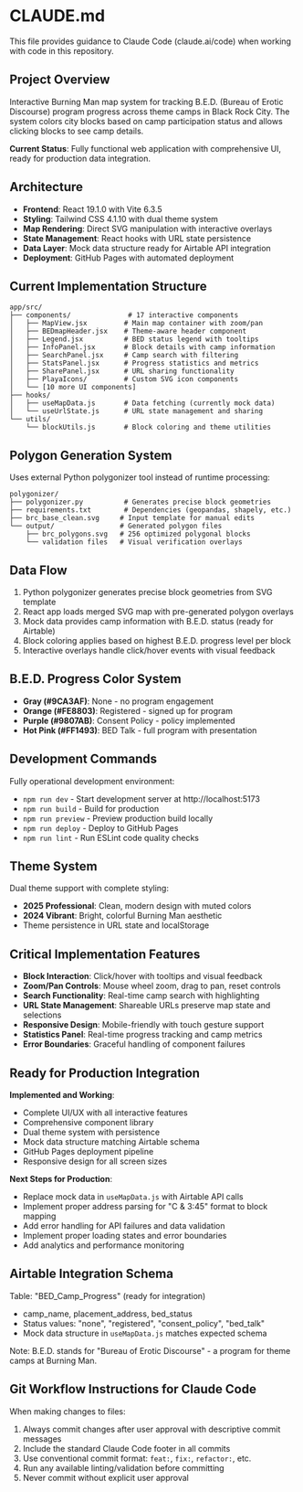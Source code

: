 # CLAUDE.md

This file provides guidance to Claude Code (claude.ai/code) when working with code in this repository.

## Project Overview
Interactive Burning Man map system for tracking B.E.D. (Bureau of Erotic Discourse) program progress across theme camps in Black Rock City. The system colors city blocks based on camp participation status and allows clicking blocks to see camp details.

**Current Status**: Fully functional web application with comprehensive UI, ready for production data integration.

## Architecture
- **Frontend**: React 19.1.0 with Vite 6.3.5
- **Styling**: Tailwind CSS 4.1.10 with dual theme system
- **Map Rendering**: Direct SVG manipulation with interactive overlays
- **State Management**: React hooks with URL state persistence
- **Data Layer**: Mock data structure ready for Airtable API integration
- **Deployment**: GitHub Pages with automated deployment

## Current Implementation Structure
```
app/src/
├── components/              # 17 interactive components
│   ├── MapView.jsx         # Main map container with zoom/pan
│   ├── BEDmapHeader.jsx    # Theme-aware header component
│   ├── Legend.jsx          # BED status legend with tooltips
│   ├── InfoPanel.jsx       # Block details with camp information
│   ├── SearchPanel.jsx     # Camp search with filtering
│   ├── StatsPanel.jsx      # Progress statistics and metrics
│   ├── SharePanel.jsx      # URL sharing functionality
│   ├── PlayaIcons/         # Custom SVG icon components
│   └── [10 more UI components]
├── hooks/
│   ├── useMapData.js       # Data fetching (currently mock data)
│   └── useUrlState.js      # URL state management and sharing
└── utils/
    └── blockUtils.js       # Block coloring and theme utilities
```

## Polygon Generation System
Uses external Python polygonizer tool instead of runtime processing:
```
polygonizer/
├── polygonizer.py          # Generates precise block geometries
├── requirements.txt        # Dependencies (geopandas, shapely, etc.)
├── brc_base_clean.svg     # Input template for manual edits
└── output/                # Generated polygon files
    ├── brc_polygons.svg   # 256 optimized polygonal blocks
    └── validation files   # Visual verification overlays
```

## Data Flow
1. Python polygonizer generates precise block geometries from SVG template
2. React app loads merged SVG map with pre-generated polygon overlays
3. Mock data provides camp information with B.E.D. status (ready for Airtable)
4. Block coloring applies based on highest B.E.D. progress level per block
5. Interactive overlays handle click/hover events with visual feedback

## B.E.D. Progress Color System
- **Gray (#9CA3AF)**: None - no program engagement
- **Orange (#FE8803)**: Registered - signed up for program
- **Purple (#9807AB)**: Consent Policy - policy implemented
- **Hot Pink (#FF1493)**: BED Talk - full program with presentation

## Development Commands
Fully operational development environment:
- `npm run dev` - Start development server at http://localhost:5173
- `npm run build` - Build for production
- `npm run preview` - Preview production build locally
- `npm run deploy` - Deploy to GitHub Pages
- `npm run lint` - Run ESLint code quality checks

## Theme System
Dual theme support with complete styling:
- **2025 Professional**: Clean, modern design with muted colors
- **2024 Vibrant**: Bright, colorful Burning Man aesthetic
- Theme persistence in URL state and localStorage

## Critical Implementation Features
- **Block Interaction**: Click/hover with tooltips and visual feedback
- **Zoom/Pan Controls**: Mouse wheel zoom, drag to pan, reset controls
- **Search Functionality**: Real-time camp search with highlighting
- **URL State Management**: Shareable URLs preserve map state and selections
- **Responsive Design**: Mobile-friendly with touch gesture support
- **Statistics Panel**: Real-time progress tracking and camp metrics
- **Error Boundaries**: Graceful handling of component failures

## Ready for Production Integration
**Implemented and Working**:
- Complete UI/UX with all interactive features
- Comprehensive component library
- Dual theme system with persistence
- Mock data structure matching Airtable schema
- GitHub Pages deployment pipeline
- Responsive design for all screen sizes

**Next Steps for Production**:
- Replace mock data in `useMapData.js` with Airtable API calls
- Implement proper address parsing for "C & 3:45" format to block mapping
- Add error handling for API failures and data validation
- Implement proper loading states and error boundaries
- Add analytics and performance monitoring

## Airtable Integration Schema
Table: "BED_Camp_Progress" (ready for integration)
- camp_name, placement_address, bed_status
- Status values: "none", "registered", "consent_policy", "bed_talk"
- Mock data structure in `useMapData.js` matches expected schema

Note: B.E.D. stands for "Bureau of Erotic Discourse" - a program for theme camps at Burning Man.

## Git Workflow Instructions for Claude Code
When making changes to files:
1. Always commit changes after user approval with descriptive commit messages
2. Include the standard Claude Code footer in all commits
3. Use conventional commit format: `feat:`, `fix:`, `refactor:`, etc.
4. Run any available linting/validation before committing
5. Never commit without explicit user approval